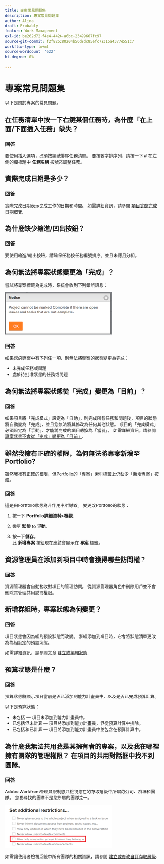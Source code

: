 ```yaml
---
title: 專案常見問題集
description: 專案常見問題集
author: Alina
draft: Probably
feature: Work Management
exl-id: be262d72-f4e4-4426-a6bc-23499667fc97
source-git-commit: f2f825280204b56d2dc85efc7a315a4377e551c7
workflow-type: tm+mt
source-wordcount: '622'
ht-degree: 0%

---
```


# 專案常見問題集

以下是關於專案的常見問題。

## 在任務清單中按一下右鍵某個任務時，為什麼「在上面/下面插入任務」缺失？

### 回答

要使用插入選項，必須按編號排序任務清單。 要按數字排序列，請按一下 **#** 在左側的欄標題中 **任務名稱** 按號來調整任務。

## 實際完成日期是多少？

### 回答

實際完成日期表示完成工作的日期和時間。 如需詳細資訊，請參閱 [項目實際完成日期概覽](../../../manage-work/projects/planning-a-project/project-actual-completion-date.md).

## 為什麼缺少縮進/凹出按鈕？

### 回答

要使用縮進/輸出按鈕，請確保任務按任務編號排序，並且未應用分組。

## 為何無法將專案狀態變更為「完成」？

嘗試將專案標籤為完成時，系統會收到下列錯誤訊息：

![Project_FAQ_Complete_Error_message.png](assets/project-faq-complete-error-message-350x138.png)

### 回答

如果您的專案中有下列任一項，則無法將專案的狀態變更為完成：

* 未完成任務或問題
* 處於待批准狀態的任務或問題

## 為何無法將專案狀態從「完成」變更為「目前」？

### 回答

如果項目將「完成模式」設定為「自動」，則完成所有任務和問題後，項目的狀態將自動變為「完成」，並且您無法將其修改為任何其他狀態。 項目的「完成模式」必須設定為「手動」，才能將完成的項目轉換為「當前」。 如需詳細資訊，請參閱 [專案狀態不會從「完成」變更為「目前」](../../../manage-work/projects/tips-tricks-and-troubleshooting/project-status-does-not-change-from-complete-to-current.md).

## 雖然我擁有正確的權限，為何無法將專案新增至Portfolio?

雖然我擁有正確的權限，但Portfolio的「專案」索引標籤上仍缺少「新增專案」按鈕。

### 回答

這是由Portfolio狀態為非作用中所導致。 要更改Portfolio的狀態：

1. 按一下 **Portfolio詳細資料>概觀**.
1. 變更 **狀態** to **活動。**

1. 按一下&#x200B;**儲存**。\
   此 **新增專案** 按鈕現在應該會顯示在 **專案** 標籤。

## 資源管理員在添加到項目中時會獲得哪些訪問權？

### 回答

資源管理器會自動接收對項目的管理訪問。 從資源管理器角色中刪除用戶並不會刪除其管理共用訪問權限。

## 新增群組時，專案狀態為何變更？

### 回答

項目狀態會因為組的預設狀態而改變。 將組添加到項目時，它會將狀態清單更改為為組設定的預設狀態。

如需詳細資訊，請參閱文章 [建立或編輯狀態](../../../administration-and-setup/customize-workfront/creating-custom-status-and-priority-labels/create-or-edit-a-status.md).

## 預算狀態是什麼？

### 回答

預算狀態將顯示項目當前是否已添加到能力計畫員中，以及是否已完成預算計算。

以下是預算狀態：

* 未包括 — 項目未添加到能力計畫員中。
* 已包括但未計算 — 項目將添加到能力計畫員，但從預算計算中排除。
* 已包括和已計算 — 項目將添加到能力計畫員中並包含在預算計算中。

## 為什麼我無法共用我是其擁有者的專案，以及我在哪裡擁有團隊的管理權限？ 在項目的共用對話框中找不到團隊。

### 回答

Adobe Workfront管理員限制您只檢視您在的存取層級中所屬的公司、群組和團隊。 您要尋找的團隊不是您所屬的團隊之一。

![](assets/view-only-team-groups-companies-they-belong-to-350x141.png)

如需讓使用者檢視系統中所有團隊的相關資訊，請參閱 [建立或修改自訂存取層級](../../../administration-and-setup/add-users/configure-and-grant-access/create-modify-access-levels.md).
